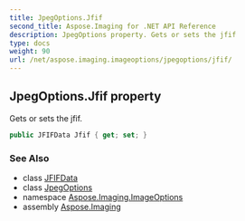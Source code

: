 ```yaml
---
title: JpegOptions.Jfif
second_title: Aspose.Imaging for .NET API Reference
description: JpegOptions property. Gets or sets the jfif
type: docs
weight: 90
url: /net/aspose.imaging.imageoptions/jpegoptions/jfif/
---
```

## JpegOptions.Jfif property

Gets or sets the jfif.

```csharp
public JFIFData Jfif { get; set; }
```

### See Also

* class [JFIFData](../../../aspose.imaging.fileformats.jpeg/jfifdata/)
* class [JpegOptions](../)
* namespace [Aspose.Imaging.ImageOptions](../../jpegoptions/)
* assembly [Aspose.Imaging](../../../)


